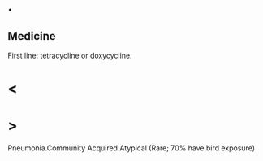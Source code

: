# .

## Medicine

First line: tetracycline or doxycycline.

# <

# >

Pneumonia.Community Acquired.Atypical
(Rare; 70% have bird exposure)
